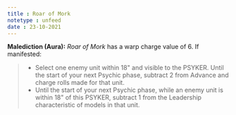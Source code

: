 ```yaml
---
title : Roar of Mork
notetype : unfeed
date : 23-10-2021
---
```


**Malediction (Aura):** _Roar of Mork_ has a warp charge value of 6. If manifested:  

>-   Select one enemy unit within 18" and visible to the PSYKER. Until the start of your next Psychic phase, subtract 2 from Advance and charge rolls made for that unit.
> -   Until the start of your next Psychic phase, while an enemy unit is within 18" of this PSYKER, subtract 1 from the Leadership characteristic of models in that unit.